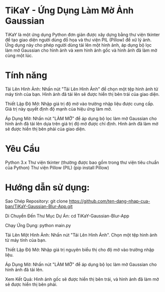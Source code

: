 # TiKaY - Ứng Dụng Làm Mờ Ảnh Gaussian

TiKaY là một ứng dụng Python đơn giản được xây dựng bằng thư viện tkinter để tạo giao diện người dùng đồ họa và thư viện PIL (Pillow) để xử lý ảnh. Ứng dụng này cho phép người dùng tải lên một hình ảnh, áp dụng bộ lọc làm mờ Gaussian cho hình ảnh và xem hình ảnh gốc và hình ảnh đã làm mờ cùng một lúc.

# Tính năng
Tải Lên Hình Ảnh: Nhấn nút "Tải Lên Hình Ảnh" để chọn một tệp hình ảnh từ máy tính của bạn. Hình ảnh đã tải lên sẽ được hiển thị bên trái của giao diện.

Thiết Lập Độ Mờ: Nhập giá trị độ mờ vào trường nhập liệu được cung cấp. Giá trị này quyết định độ mạnh của hiệu ứng làm mờ.

Áp Dụng Mờ: Nhấn nút "LÀM MỜ" để áp dụng bộ lọc làm mờ Gaussian cho hình ảnh đã tải lên dựa trên giá trị độ mờ được chỉ định. Hình ảnh đã làm mờ sẽ được hiển thị bên phải của giao diện.

# Yêu Cầu
Python 3.x
Thư viện tkinter (thường được bao gồm trong thư viện tiêu chuẩn của Python)
Thư viện Pillow (PIL) (pip install Pillow)

# Hướng dẫn sử dụng:
Sao Chép Repository:
git clone https://github.com/ten-dang-nhap-cua-ban/TiKaY-Gaussian-Blur-App.git

Di Chuyển Đến Thư Mục Dự Án:
cd TiKaY-Gaussian-Blur-App

Chạy Ứng Dụng:
python main.py

Tải Lên Một Hình Ảnh:
Nhấn nút "Tải Lên Hình Ảnh".
Chọn một tệp hình ảnh từ máy tính của bạn.

Thiết Lập Độ Mờ:
Nhập giá trị nguyên biểu thị cho độ mờ vào trường nhập liệu.

Áp Dụng Mờ:
Nhấn nút "LÀM MỜ" để áp dụng bộ lọc làm mờ Gaussian cho hình ảnh đã tải lên.

Xem Kết Quả:
Hình ảnh gốc sẽ được hiển thị bên trái, và hình ảnh đã làm mờ sẽ được hiển thị bên phải.
